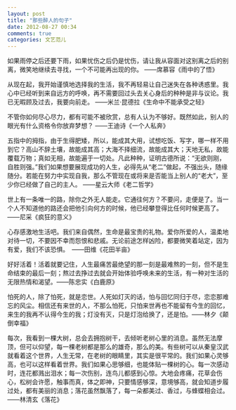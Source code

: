 ```yaml
---
layout: post
title: "那些醉人的句子"
date: 2012-08-27 00:34
comments: true
categories: 文艺范儿
---
```

如果雨停之后还要下雨，如果忧伤之后仍是忧伤，请让我从容面对这别离之后的别离，微笑地继续去寻找，一个不可能再出现的你。 ——席慕容《雨中的了悟》

从现在起，我开始谨慎地选择我的生活，我不再轻易让自己迷失在各种诱惑里。我心中已经听到来自远方的呼唤，再不需要回过头去关心身后的种种是非与议论。我已无暇顾及过去，我要向前走。    ——米兰·昆德拉《生命中不能承受之轻》

不管你如何尽心尽力，都有可能不被欣赏，总有人认为不够好。既然如此，别人的眼光有什么资格令你放弃梦想？   ——王迪诗《一个人私奔》
<!--more-->

五指中的拇指，由于生得肥矮，所以，能成其大用，试想吃饭、写字，哪一样不用到它？高山不辞土壤，故能成其高；大海不择细流，故能成其大；天地无私，故能覆载万物；真如无相，故能遍于一切处。凡此种种，证明古德所说：“无欲则刚，自胜则强。”我们如果想要展现成功的人生，必得先从“老二”做起，不强出头，随缘随分。若能在努力中实现自我，那么不管现在或将来是否能当上别人的“老大”，至少你已经做了自己的主人。 ——星云大师《老二哲学》

世上有一条唯一的路，除你之外无人能走。它通往何方？不要问，走便是了。当一个人不知道他的路还会把他引向何方的时候，他已经攀登得比任何时候更高了。 ——尼采《疯狂的意义》

心存感激地生活吧。我们来自偶然，生命是最宝贵的礼物。爱你所爱的人，温柔地对待一切，不要因不幸而怨恨和悲戚。无论前途怎样凶险，都要微笑着站定，因为有爱，我们不该恐惧。　——田维《花田半亩》

好好活着！活着就要记住，人生最痛苦最绝望的那一刻是最难熬的一刻，但不是生命结束的最后一刻；熬过去挣过去就会开始体验呼唤未来的生活，有一种对生活的无限热情和渴望。——陈忠实《白鹿原》

怕死的人，除了怕死，就是恋世。人死如灯灭的话，怕与回忆同归于尽，恋恋那难忘的风尘。相信还有来世的人，不那么怕死，只怕来世再也不能留有今生的回忆，来生的我再不认得今生的我；灯没有灭，只是灯泡给换了，还是怕。——林夕《颠倒幸福》

每次，我看到一棵大树，总会去拥抱树干，去倾听老树心里的消息。虽然无法摩顶，但可以仰望，每一棵老树都是那么的雄奇，那么的美。有些树可以从秦皇汉武就看着这个世界，人生无常，在老树的眼睛里，其实是很平常的。我们如果心灵够高，也可以这样看着世界。我们如果心思够细，也能体贴一棵树的心。每一次感动时，连花都溅出泪水；每一次伤别，连鸟儿都感到心惊。大地会疼痛，花草会伤心，松树会许愿，触事而真，体之即神，只要情感够深，意境够高，就会知道步履过处，都有美丽的消息；落花虽然飘落了，每一朵都美过、香过，与蜂蝶相会过。       ——林清玄《落花》


